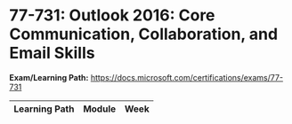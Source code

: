 # 77-731: Outlook 2016: Core Communication, Collaboration, and Email Skills

**Exam/Learning Path:** https://docs.microsoft.com/certifications/exams/77-731

| **Learning Path** | **Module** | **Week** |
|-|-|-|
